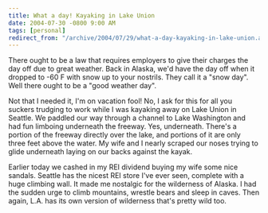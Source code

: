 ```yaml
---
title: What a day! Kayaking in Lake Union
date: 2004-07-30 -0800 9:00 AM
tags: [personal]
redirect_from: "/archive/2004/07/29/what-a-day-kayaking-in-lake-union.aspx/"
---
```


There ought to be a law that requires employers to give their charges
the day off due to great weather. Back in Alaska, we'd have the day off
when it dropped to -60 F with snow up to your nostrils. They call it a
"snow day". Well there ought to be a "good weather day".

Not that I needed it, I'm on vacation fool! No, I ask for this for all
you suckers trudging to work while I was kayaking away on Lake Union in
Seattle. We paddled our way through a channel to Lake Washington and had
fun limboing underneath the freeway. Yes, underneath. There's a portion
of the freeway directly over the lake, and portions of it are only three
feet above the water. My wife and I nearly scraped our noses trying to
glide underneath laying on our backs against the kayak.

Earlier today we cashed in my REI dividend buying my wife some nice
sandals. Seattle has the nicest REI store I've ever seen, complete with
a huge climbing wall. It made me nostalgic for the wilderness of Alaska.
I had the sudden urge to climb mountains, wrestle bears and sleep in
caves. Then again, L.A. has its own version of wilderness that's pretty
wild too.

